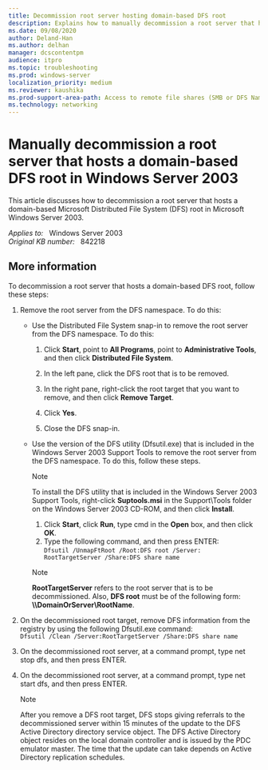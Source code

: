 ```yaml
---
title: Decommission root server hosting domain-based DFS root
description: Explains how to manually decommission a root server that hosts a domain-based DFS root in Windows Server 2003.
ms.date: 09/08/2020
author: Deland-Han
ms.author: delhan
manager: dcscontentpm
audience: itpro
ms.topic: troubleshooting
ms.prod: windows-server
localization_priority: medium
ms.reviewer: kaushika
ms.prod-support-area-path: Access to remote file shares (SMB or DFS Namespace)
ms.technology: networking
---
```

# Manually decommission a root server that hosts a domain-based DFS root in Windows Server 2003

This article discusses how to decommission a root server that hosts a domain-based Microsoft Distributed File System (DFS) root in Microsoft Windows Server 2003.

_Applies to:_ &nbsp; Windows Server 2003  
_Original KB number:_ &nbsp; 842218

## More information

To decommission a root server that hosts a domain-based DFS root, follow these steps:  

1. Remove the root server from the DFS namespace. To do this:  

   - Use the Distributed File System snap-in to remove the root server from the DFS namespace. To do this:
     1. Click **Start**, point to **All Programs**, point to **Administrative Tools**, and then click **Distributed File System**.

     2. In the left pane, click the DFS root that is to be removed.
     3. In the right pane, right-click the root target that you want to remove, and then click **Remove Target**.

     4. Click **Yes**.
     5. Close the DFS snap-in.

   - Use the version of the DFS utility (Dfsutil.exe) that is included in the Windows Server 2003 Support Tools to remove the root server from the DFS namespace. To do this, follow these steps.

        > [!NOTE]
        > To install the DFS utility that is included in the Windows Server 2003 Support Tools, right-click **Suptools.msi** in the Support\Tools folder on the Windows Server 2003 CD-ROM, and then click **Install**.

        1. Click **Start**, click **Run**, type cmd in the **Open** box, and then click **OK**.
        2. Type the following command, and then press ENTER:  
        `Dfsutil /UnmapFtRoot /Root:DFS root /Server: RootTargetServer /Share:DFS share name`

        > [!NOTE]
        > **RootTargetServer** refers to the root server that is to be decommissioned. Also, **DFS root** must be of the following form: **\\\DomainOrServer\RootName**.  

2. On the decommissioned root target, remove DFS information from the registry by using the following Dfsutil.exe command:  
`Dfsutil /Clean /Server:RootTargetServer /Share:DFS share name`

3. On the decommissioned root server, at a command prompt, type net stop dfs, and then press ENTER.
4. On the decommissioned root server, at a command prompt, type net start dfs, and then press ENTER.

    > [!NOTE]
    > After you remove a DFS root target, DFS stops giving referrals to the decommissioned server within 15 minutes of the update to the DFS Active Directory directory service object. The DFS Active Directory object resides on the local domain controller and is issued by the PDC emulator master. The time that the update can take depends on Active Directory replication schedules.

